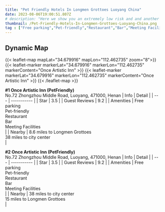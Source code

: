 ```yaml
---
title: "Pet Friendly Hotels In Longmen Grottoes Luoyang China"
date: 2023-08-06T19:00:51.807Z
# description: "Here we show you an extremely low risk and and another medium risk approach to earn passive income "
thumbnail: /Pet-Friendly-Hotels-In-Longmen-Grottoes-Luoyang-China.png
tag : ["Free parking","Pet-friendly","Restaurant","Bar","Meeting Facilities"]
---
```


## Dynamic Map
{{< leaflet-map  mapLat="34.679916" mapLon="112.462735" zoom="8">}}
    {{< leaflet-marker markerLat="34.679916" markerLon="112.462735" markerContent="Once Artistic Inn" >}}
    {{< leaflet-marker markerLat="34.679916" markerLon="112.462735" markerContent="Once Artistic Inn" >}}
{{< /leaflet-map >}}


**#1 Once Artistic Inn (PetFriendly)**<br>No.72 Zhongzhou Middle Road, Luoyang, 471000, Henan
| Info | Detail |
| --- | ----------- |
| Star | 3.5 |
| Guest Reviews | 9.2 |
| Amenities | Free parking<br>Pet-friendly<br>Restaurant<br>Bar<br>Meeting Facilities<br> |
| Nearby | 8.6 miles to Longmen Grottoes<br>38 miles to city center<br> |

**#2 Once Artistic Inn (PetFriendly)**<br>No.72 Zhongzhou Middle Road, Luoyang, 471000, Henan
| Info | Detail |
| --- | ----------- |
| Star | 3.5 |
| Guest Reviews | 9.2 |
| Amenities | Free parking<br>Pet-friendly<br>Restaurant<br>Bar<br>Meeting Facilities<br> |
| Nearby | 38 miles to city center<br>15 miles to Longmen Grottoes<br> |

